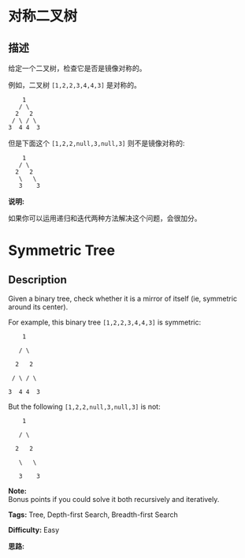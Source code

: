 # 对称二叉树

## 描述

给定一个二叉树，检查它是否是镜像对称的。

例如，二叉树 `[1,2,2,3,4,4,3]` 是对称的。

    
    
        1
       / \
      2   2
     / \ / \
    3  4 4  3
    

但是下面这个 `[1,2,2,null,3,null,3]` 则不是镜像对称的:

    
    
        1
       / \
      2   2
       \   \
       3    3
    

**说明:**

如果你可以运用递归和迭代两种方法解决这个问题，会很加分。



# Symmetric Tree

## Description



Given a binary tree, check whether it is a mirror of itself (ie, symmetric around its center).

For example, this binary tree `[1,2,2,3,4,4,3]` is symmetric:

    
    
        1
       / \
      2   2
     / \ / \
    3  4 4  3
    

But the following `[1,2,2,null,3,null,3]` is not:  

    
    
        1
       / \
      2   2
       \   \
       3    3
    

**Note:**  
Bonus points if you could solve it both recursively and iteratively.


**Tags:** Tree, Depth-first Search, Breadth-first Search

**Difficulty:** Easy

**思路:**
